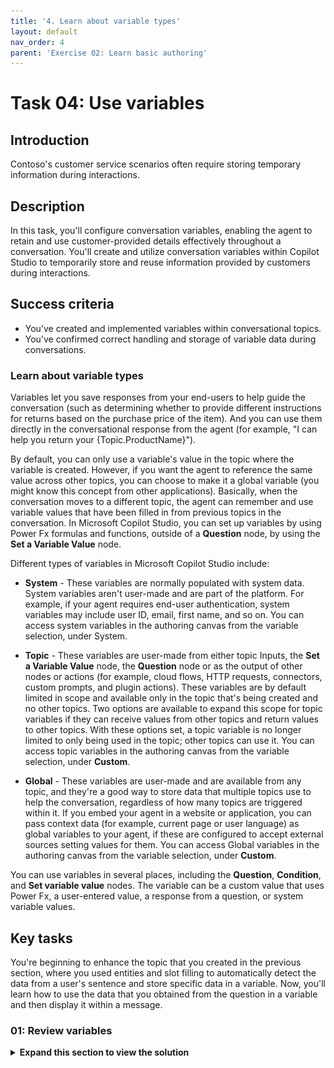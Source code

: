 ```yaml
---
title: '4. Learn about variable types'
layout: default
nav_order: 4
parent: 'Exercise 02: Learn basic authoring'
---
```


# Task 04: Use variables
 
## Introduction

Contoso's customer service scenarios often require storing temporary information during interactions.

## Description

In this task, you'll configure conversation variables, enabling the agent to retain and use customer-provided details effectively throughout a conversation. You'll create and utilize conversation variables within Copilot Studio to temporarily store and reuse information provided by customers during interactions.

## Success criteria

-   You’ve created and implemented variables within conversational topics.
-   You’ve confirmed correct handling and storage of variable data during conversations.


### Learn about variable types

Variables let you save responses from your end-users to help guide the conversation (such as determining whether to provide different instructions for returns based on the purchase price of the item). And you can use them directly in the conversational response from the agent (for example, "I can help you return your {Topic.ProductName}").

By default, you can only use a variable's value in the topic where the variable is created. However, if you want the agent to reference the same value across other topics, you can choose to make it a global variable (you might know this concept from other applications). Basically, when the conversation moves to a different topic, the agent can remember and use variable values that have been filled in from previous topics in the conversation. In Microsoft Copilot Studio, you can set up variables by using Power Fx formulas and functions, outside of a **Question** node, by using the **Set a Variable Value** node.

Different types of variables in Microsoft Copilot Studio include:

- **System** - These variables are normally populated with system data. System variables aren't user-made and are part of the platform. For example, if your agent requires end-user authentication, system variables may include user ID, email, first name, and so on. You can access system variables in the authoring canvas from the variable selection, under System.

- **Topic** - These variables are user-made from either topic Inputs, the **Set a Variable Value** node, the **Question** node or as the output of other nodes or actions (for example, cloud flows, HTTP requests, connectors, custom prompts, and plugin actions). These variables are by default limited in scope and available only in the topic that's being created and no other topics. Two options are available to expand this scope for topic variables if they can receive values from other topics and return values to other topics. With these options set, a topic variable is no longer limited to only being used in the topic; other topics can use it. You can access topic variables in the authoring canvas from the variable selection, under **Custom**.

- **Global** - These variables are user-made and are available from any topic, and they're a good way to store data that multiple topics use to help the conversation, regardless of how many topics are triggered within it. If you embed your agent in a website or application, you can pass context data (for example, current page or user language) as global variables to your agent, if these are configured to accept external sources setting values for them. You can access Global variables in the authoring canvas from the variable selection, under **Custom**.

You can use variables in several places, including the **Question**, **Condition**, and **Set variable value** nodes. The variable can be a custom value that uses Power Fx, a user-entered value, a response from a question, or system variable values.


## Key tasks	
You're beginning to enhance the topic that you created in the previous section, where you used entities and slot filling to automatically detect the data from a user's sentence and store specific data in a variable. Now, you'll learn how to use the data that you obtained from the question in a variable and then display it within a message.

### 01: Review variables

<details markdown="block"> 
  <summary><strong>Expand this section to view the solution</strong></summary> 

Use this task to become familiar with the **Set variable value** node and to review the different types of variables. This task involves creating a new node, creating a new variable, renaming the variable, and determining other variables that you can use within Microsoft Copilot Studio at the system level. At the end of this task, you'll delete this node.

1. Under the **Trigger** node, select the **+** button, select **Variable management**, then select **Set a variable value**.

	![u8kzm7gk.jpg](../../media/u8kzm7gk.jpg)

	{: .note }
	> This task is for exploring variable options, so it isn't critical that you add the variable in a specific location. You'll delete it later.

1. Under **Set variable**, select **Select a variable**, then select **Create new** in the flyout pane.

	![2secptwt.jpg](../../media/2secptwt.jpg)

	{: .note }
	> Your new variable is made and is, by default, called **Var1** (or a different number if you already created a variable with this name, such as Var2 or Var3).
 	
	 
1. Select **Var1**, then for **Variable name** enter `TestDelete`.

	![9wz8bcx8.jpg](../../media/9wz8bcx8.jpg)

    {: .important }
    > It's best practice to name your variables something descriptive based on the data that's being stored. This approach helps you in the future and helps other agent authors.
    >
    > You can also change the scope of a variable from **Topic** or **Global**. 

1. Select the **X** in the upper-right corner of the **Variable properties** pane to close it. 

	{: .important }
	> Determine what data you can use to store in the variable. You can use other variables that you created in your authoring canvas, or you can use system variables or formulas. 

1. Under **To value**, select the ellipsis **(...)**.

	![wknlgd0i.jpg](../../media/wknlgd0i.jpg)

	{: .note }
	> A flyout pane appears that contains separate tabs named **Custom**, **System**, **Environment**, and **Formula** (using Power Fx, which is covered later in this lab).

1. Select the **System** tab.

	![dj4n2z5h.jpg](../../media/dj4n2z5h.jpg)

	{: .note }
	> You'll be able to view all variables that Microsoft Copilot Studio uses. These variables contain data that Microsoft Copilot Studio populates, and you can also use this data in your own variables. Review these options so that you know what's available by default.

1. Delete the **Set variable value** node now that you reviewed the options available to you within it.

	Select the ellipsis in the upper-right corner of the node, then select **Delete**.

	![dg80rf7i.jpg](../../media/dg80rf7i.jpg)

1. From anywhere within the authoring canvas, you can select **Variables** at the top to review all variables within the topic, including global variables. 

	![imt6ohhm.jpg](../../media/imt6ohhm.jpg)

	{: .important }
	> It's beneficial to review all variables within a topic, especially topics that are large.